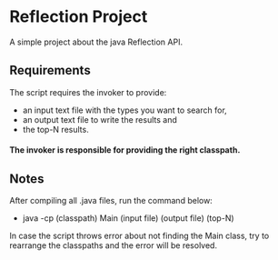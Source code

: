 # Reflection Project

A simple project about the java Reflection API.
## Requirements
The script requires the invoker to provide:
* an input text file with the types you want to search for,
* an output text file to write the results and
* the top-N results.
#### The invoker is responsible for providing the right classpath. 

## Notes
After compiling all .java files, run the command below: 
* java -cp (classpath) Main (input file) (output file) (top-N)

In case the script throws error about not finding the Main class, try to rearrange the classpaths and the error will be resolved.